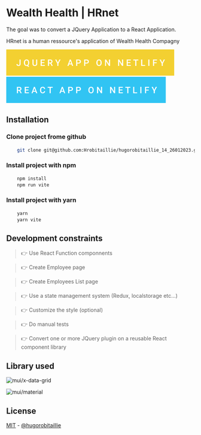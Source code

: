 
# Wealth Health | HRnet 

The goal was to convert a JQuery Application to a React Application.

HRnet is a human ressource's application of Wealth Health Compagny

[![Jquery App](https://github.com/Hrobitaillie/hugorobitaillie_14_26012023/blob/master/jquery-app-on-netlify.svg)](https://oc14-react.netlify.app)
[![React App](https://github.com/Hrobitaillie/hugorobitaillie_14_26012023/blob/master/react-app-on-netlify.svg)](https://oc14-jquery.netlify.app)

## Installation

### Clone project frome github

```bash
    git clone git@github.com:Hrobitaillie/hugorobitaillie_14_26012023.git
```
### Install project with npm

```bash
    npm install 
    npm run vite
```    
### Install project with yarn

```bash
    yarn 
    yarn vite
```


## Development constraints

> 👉 Use React Function componnents

> 👉 Create Employee page

> 👉 Create Employees List page

> 👉 Use a state management system (Redux, localstorage etc...)

> 👉 Customize the style (optional)

> 👉 Do manual tests

> 👉  Convert one or more JQuery plugin on a reusable React component library
## Library used



![mui/x-data-grid](https://img.shields.io/github/package-json/dependency-version/Hrobitaillie/hugorobitaillie_14_26012023/@mui/x-data-grid)

![mui/material](https://img.shields.io/github/package-json/dependency-version/Hrobitaillie/hugorobitaillie_14_26012023/@mui/material)
## License

[MIT](https://choosealicense.com/licenses/mit/) - [@hugorobitaillie](https://www.npmjs.com/~hugorobitaillie)

